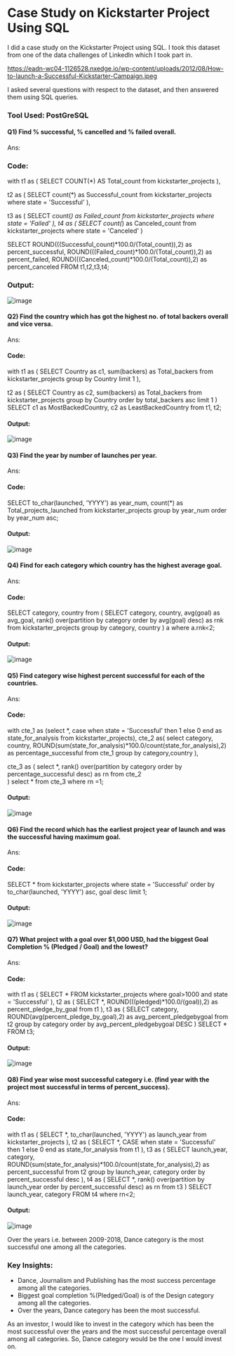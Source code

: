 # Case Study on Kickstarter Project Using SQL

I did a case study on the Kickstarter Project using SQL. I took this dataset from one of the data challenges of LinkedIn which I took part in.

https://eadn-wc04-1126528.nxedge.io/wp-content/uploads/2012/08/How-to-launch-a-Successful-Kickstarter-Campaign.jpeg


I asked several questions with respect to the dataset, and then answered them using SQL queries.

### Tool Used: PostGreSQL

#### Q1) Find % successful, % cancelled and % failed overall.

Ans:

### Code:

with t1 as
(
SELECT COUNT(*) AS Total_count
from kickstarter_projects
),

t2 as
(
SELECT count(*) as Successful_count
from kickstarter_projects
where state = 'Successful'
),

t3 as
(
SELECT count(*) as Failed_count
from kickstarter_projects
where state = 'Failed'
),
t4 as 
(
SELECT count(*) as Canceled_count
from kickstarter_projects
where state = 'Canceled'
)

SELECT ROUND(((Successful_count)*100.0/(Total_count)),2) as percent_successful,
ROUND(((Failed_count)*100.0/(Total_count)),2) as percent_failed,
ROUND(((Canceled_count)*100.0/(Total_count)),2) as percent_canceled
FROM t1,t2,t3,t4;


### Output:

![image](https://user-images.githubusercontent.com/72240938/236443855-1f772da0-cbbc-4492-91a7-5e93eaeb4b15.png)


#### Q2) Find the country which has got the highest no. of total backers overall and vice versa.

Ans:

#### Code:

with t1 as 
(
SELECT Country as c1, sum(backers) as Total_backers
from kickstarter_projects
group by Country
limit 1
),

t2 as
(
SELECT Country as c2, sum(backers) as Total_backers
from kickstarter_projects
group by Country
order by total_backers asc
limit 1
)
SELECT c1 as MostBackedCountry, c2 as LeastBackedCountry
from t1, t2;


#### Output:

![image](https://user-images.githubusercontent.com/72240938/236444282-947ec39f-8d53-4f83-9cd1-57dc4089e731.png)


#### Q3) Find the year by number of launches per year.

Ans:

#### Code:

SELECT to_char(launched, 'YYYY') as year_num, count(*) as Total_projects_launched
 from kickstarter_projects
 group by year_num
 order by year_num asc;
 
 #### Output:
 
 ![image](https://user-images.githubusercontent.com/72240938/236444535-ed67eecf-98cc-4c4e-bbb9-abcf832b6e6c.png)


#### Q4) Find for each category which country has the highest average goal.

Ans:

#### Code:

SELECT category, country
from
(
SELECT category, country, avg(goal) as avg_goal,
rank() over(partition by category order by avg(goal) desc) as rnk
from kickstarter_projects
group by category, country
) a where a.rnk<2;


#### Output:

![image](https://user-images.githubusercontent.com/72240938/236444699-94cae61f-67e6-4528-b1c8-10de077a6edd.png)




#### Q5) Find category wise highest percent successful for each of the countries.
Ans:

#### Code:

with cte_1 as
(select 
  *,
  case when state = 'Successful' then 1 else 0 end as state_for_analysis
 from kickstarter_projects),
cte_2 as( 
 select
  category,
  country,
  ROUND(sum(state_for_analysis)*100.0/count(state_for_analysis),2) as percentage_successful
from cte_1
group by category,country
),

cte_3 as (
select
 *,
 rank() over(partition by category order by percentage_successful desc) as rn
from cte_2  
)
select *
from cte_3
where rn =1;


#### Output:

![image](https://user-images.githubusercontent.com/72240938/236444998-60ffeb25-dbe6-4dbd-ba73-36c321506a75.png)


#### Q6) Find the record which has the earliest project year of launch and was the successful having maximum goal.

Ans:

#### Code:

SELECT * from kickstarter_projects 
where state = 'Successful'
order by to_char(launched, 'YYYY') asc, goal desc 
limit 1;

#### Output:

![image](https://user-images.githubusercontent.com/72240938/236445233-debdcf27-2183-4058-8ba0-95cac75ead1f.png)


#### Q7) What project with a goal over $1,000 USD, had the biggest Goal Completion % (Pledged / Goal) and the lowest? 

Ans:

#### Code:

with t1 as
(
SELECT * FROM kickstarter_projects
where goal>1000 and state = 'Successful'
),
t2 as
(
SELECT *, ROUND(((pledged)*100.0/(goal)),2) as percent_pledge_by_goal
from t1
),
t3 as
(
SELECT category, ROUND(avg(percent_pledge_by_goal),2) as avg_percent_pledgebygoal
from t2
group by category
order by avg_percent_pledgebygoal DESC
)
SELECT * FROM t3;

#### Output:


![image](https://user-images.githubusercontent.com/72240938/236445714-8096bedc-b794-49cd-867b-58ae8ac75ae3.png)


#### Q8) Find year wise most successful category i.e. (find year with the project most successful in terms of percent_success).

Ans:

#### Code:

with t1 as
(
SELECT *, to_char(launched, 'YYYY') as launch_year 
from kickstarter_projects
),
t2 as
(
SELECT *, 
CASE when state = 'Successful' then 1 else 0 end as state_for_analysis
from t1
),
t3 as
(
SELECT launch_year, category,
ROUND(sum(state_for_analysis)*100.0/count(state_for_analysis),2) as percent_successful
from t2
group by launch_year, category
order by percent_successful desc
),
t4 as
(
SELECT *, rank() over(partition by launch_year order by percent_successful desc) as rn
from t3
)
SELECT launch_year, category FROM t4
where rn<2;


#### Output:

![image](https://user-images.githubusercontent.com/72240938/236445942-832fe860-26ce-4337-b3fe-6b78586e7984.png)


 Over the years i.e. between 2009-2018, Dance category is the most successful one among all the categories.
 
 
 ### Key Insights:
 
 * Dance, Journalism and Publishing has the most success percentage among all the categories.
 * Biggest goal completion %(Pledged/Goal) is of the Design category among all the categories.
 * Over the years, Dance category has been the most successful.



As an investor, I would like to invest in the category which has been the most successful over the years and the most successful percentage overall among all categories.
So, Dance category would be the one I would invest on.






































